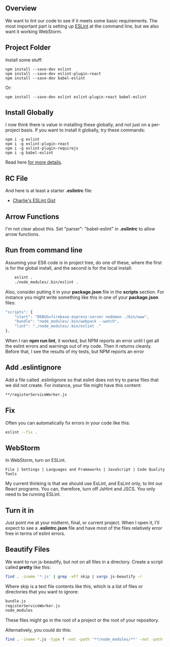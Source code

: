 ## Overview

We want to lint our code to see if it meets some basic requirements. The most important part is setting up [ESLint](https://eslint.org/) at the command line, but we also want it working WebStorm.

## Project Folder

Install some stuff:

```
npm install --save-dev eslint
npm install --save-dev eslint-plugin-react
npm install --save-dev babel-eslint
```

Or:

```
npm install --save-dev eslint eslint-plugin-react babel-eslint
```

## Install Globally

I now think there is value in installing these globally, and not just on a per-project basis. If you want to install it globally, try these commands:

```nohighlighting
npm i -g eslint
npm i -g eslint-plugin-react
npm i -g eslint-plugin-requirejs
npm i -g babel-eslint
```

Read here [for more details](https://www.npmjs.com/package/eslint).

## RC File

And here is at least a starter **.eslintrc** file:

- [Charlie's ESLint Gist][ceslg]

## Arrow Functions

I'm not clear about this. Set "parser": "babel-eslint" in **.eslintrc** to allow arrow functions.

## Run from command line

Assuming your ES6 code is in project tree, do one of these, where the first is for the global install, and the second is for the local install:

```bash
    eslint .
    ./node_modules/.bin/eslint .
```

Also, consider putting it in your **package.json** file in the **scripts** section. For instance you might write something like this in one of your **package.json** files:

```javascript
"scripts": {
    "start": "DEBUG=firebase-express:server nodemon ./bin/www",
    "bundle": "node_modules/.bin/webpack --watch",
    "lint": "./node_modules/.bin/eslint ."
},
```

When I ran **npm run lint**, it worked, but NPM reports an error until I get all the eslint errors and warnings out of my code. Then it returns cleanly. Before that, I see the results of my tests, but NPM reports an error

## Add .eslintignore

Add a file called .eslintignore so that eslint does not try to parse files that we did not create. For instance, your file might have this content:

```bash
**/registerServiceWorker.js
```

## Fix

Often you can automatically fix errors in your code like this:

```bash
eslint --fix .
```

## WebStorm

In WebStorm, turn on ESLint.

    File | Settings | Languages and Frameworks | JavaScript | Code Quality Tools

My current thinking is that we should use EsLint, and EsLint only, to lint our React programs. You can, therefore, turn off JsHint and JSCS. You only need to be running ESLint.

## Turn it in

Just point me at your midterm, final, or current project. When I open it, I'll expect to see a **.eslintrc.json** file and have most of the files relatively error free in terms of eslint errors.

[ceslg]: https://gist.github.com/charliecalvert/c5952541925c04479150bbd8c40feac6

## Beautify Files

We want to run js-beautify, but not on all files in a directory. Create a script called **pretty** like this:

```bash
find . -iname '*.js' | grep -vFf skip | xargs js-beautify -r
```

Where skip is a text file contents like this, which is a list of files or directories that you want to ignore:

```bash
bundle.js
registerServiceWorker.js
node_modules
```

These files might go in the root of a project or the root of your repository.

Alternatively, you could do this:

```bash
find . -iname *.js -type f -not -path '**/node_modules/**' -not -path '**/bundle.js' -not -path '**/registerServiceWorker.js' -print0 | xargs -0 js-beautify -r
```
